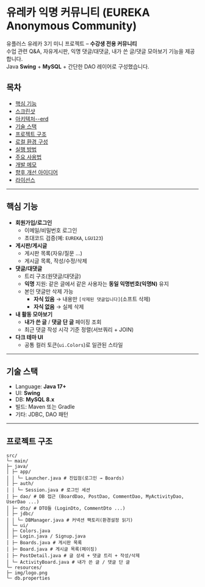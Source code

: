 # 유레카 익명 커뮤니티 (EUREKA Anonymous Community)

유플러스 유레카 3기 미니 프로젝트 – **수강생 전용 커뮤니티**  
수업 관련 Q&A, 자유게시판, 익명 댓글/대댓글, 내가 쓴 글/댓글 모아보기 기능을 제공합니다.  
Java **Swing** + **MySQL** + 간단한 DAO 레이어로 구성했습니다.

## 목차
- [핵심 기능](#핵심-기능)
- [스크린샷](#스크린샷)
- [아키텍처--erd](#아키텍처--erd)
- [기술 스택](#기술-스택)
- [프로젝트 구조](#프로젝트-구조)
- [로컬 환경 구성](#로컬-환경-구성)
- [실행 방법](#실행-방법)
- [주요 사용법](#주요-사용법)
- [개발 메모](#개발-메모)
- [향후 개선 아이디어](#향후-개선-아이디어)
- [라이선스](#라이선스)

---

## 핵심 기능

- **회원가입/로그인**
  - 이메일/비밀번호 로그인
  - 초대코드 검증(예: `EUREKA`, `LGU123`)
- **게시판/게시글**
  - 게시판 목록(자유/질문 …)
  - 게시글 목록, 작성/수정/삭제
- **댓글/대댓글**
  - 트리 구조(원댓글/대댓글)
  - **익명** 지원: 같은 글에서 같은 사용자는 **동일 익명번호(익명N)** 유지
  - 본인 댓글만 삭제 가능  
    - **자식 있음** → 내용만 `[삭제된 댓글입니다]`(소프트 삭제)  
    - **자식 없음** → 실제 삭제
- **내 활동 모아보기**
  - **내가 쓴 글** / **댓글 단 글** 페이징 조회
  - 최근 댓글 작성 시각 기준 정렬(서브쿼리 + JOIN)
- **다크 테마 UI**
  - 공통 컬러 토큰(`ui.Colors`)로 일관된 스타일

---
<!--
## 스크린샷


> 저장소의 `img/` 폴더에 캡처를 추가한 뒤 아래처럼 링크하세요.
>
> - 로그인: `![Login](img/login.png)`
> - 게시판 목록: `![Boards](img/boards.png)`
> - 글 상세/댓글: `![PostDetail](img/post_detail.png)`
> - 내 활동: `![ActivityBoard](img/activity.png)`

---

## 아키텍처 & ERD

- 3-Layer(대략): **UI(Swing)** ↔ **DAO(JDBC)** ↔ **MySQL**
- 주요 테이블: `users`, `boards`, `posts`, `comments`, `post_anon_map`
  - `post_anon_map`: (post_id, user_id)별 **고정 익명번호**(anon_index) 저장
- 댓글 트리: `comments.parent_id`를 이용해 UI에서 DFS로 렌더

> ERD 이미지는 `docs/erd.png`로 추가 후:  
> `![ERD](docs/erd.png)`

---
-->
## 기술 스택

- Language: **Java 17+**
- UI: **Swing**
- DB: **MySQL 8.x**
- 빌드: Maven 또는 Gradle
- 기타: JDBC, DAO 패턴

---

## 프로젝트 구조
```
src/
└─ main/
├─ java/
│ ├─ app/
│ │ └─ Launcher.java # 진입점(로그인 → Boards)
│ ├─ auth/
│ │ └─ Session.java # 로그인 세션
│ ├─ dao/ # DB 접근 (BoardDao, PostDao, CommentDao, MyActivityDao, UserDao ...)
│ ├─ dto/ # DTO들 (LoginDto, CommentDto ...)
│ ├─ jdbc/
│ │ └─ DBManager.java # 커넥션 팩토리(환경설정 읽기)
│ └─ ui/
│ ├─ Colors.java
│ ├─ Login.java / Signup.java
│ ├─ Boards.java # 게시판 목록
│ ├─ Board.java # 게시글 목록(페이징)
│ ├─ PostDetail.java # 글 상세 + 댓글 트리 + 작성/삭제
│ └─ ActivityBoard.java # 내가 쓴 글 / 댓글 단 글
└─ resources/
├─ img/logo.png
└─ db.properties
```


